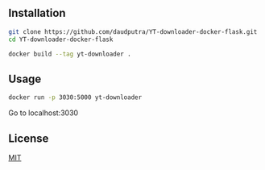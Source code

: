 ## Installation

```bash
git clone https://github.com/daudputra/YT-downloader-docker-flask.git
cd YT-downloader-docker-flask
```

```bash
docker build --tag yt-downloader .
```

## Usage

```bash
docker run -p 3030:5000 yt-downloader
```
Go to localhost:3030
  
## License

[MIT](LICENSE)
